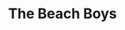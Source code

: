 ---
title: "The Beach Boys"
summary: "The Beach Boys are an American rock band from Hawthorne, California that formed in 1961. Their vocal harmonies, early surf songs, and innovative recordings remain a massive influence on popular music today."
image: "the-beach-boys.jpg"
apple_music_artist_url: "https://music.apple.com/gb/artist/the-beach-boys/562555"
---